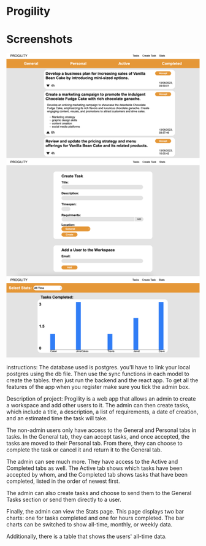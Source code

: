 # Progility

# Screenshots

<p align="center">
  <img src="Images/Screenshot 2023-07-08 at 08.41.28.png" />
  <img src="Images/Screenshot 2023-07-08 at 08.39.57.png" />
  <img src="Images/Screenshot 2023-07-08 at 08.41.00.png" />
</p>

instructions:
The database used is postgres. you'll have to link your local postgres using the db file. Then use the sync functions in each model to create the tables. then just run the backend and the react app. To get all the features of the app when you register make sure you tick the admin box.


Description of project:
Progility is a web app that allows an admin to create a workspace and add other users to it. The admin can then create tasks, which include a title, a description, a list of requirements, a date of creation, and an estimated time the task will take.

The non-admin users only have access to the General and Personal tabs in tasks. In the General tab, they can accept tasks, and once accepted, the tasks are moved to their Personal tab. From there, they can choose to complete the task or cancel it and return it to the General tab.

The admin can see much more. They have access to the Active and Completed tabs as well. The Active tab shows which tasks have been accepted by whom, and the Completed tab shows tasks that have been completed, listed in the order of newest first.

The admin can also create tasks and choose to send them to the General Tasks section or send them directly to a user.

Finally, the admin can view the Stats page. This page displays two bar charts: one for tasks completed and one for hours completed. The bar charts can be switched to show all-time, monthly, or weekly data.

Additionally, there is a table that shows the users' all-time data.
